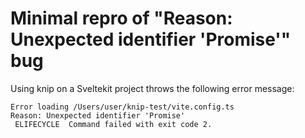 # Minimal repro of "Reason: Unexpected identifier 'Promise'" bug

Using knip on a Sveltekit project throws the following error message:

```
Error loading /Users/user/knip-test/vite.config.ts
Reason: Unexpected identifier 'Promise'
 ELIFECYCLE  Command failed with exit code 2.
```

